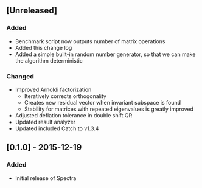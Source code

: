 ## [Unreleased]
### Added
- Benchmark script now outputs number of matrix operations
- Added this change log
- Added a simple built-in random number generator, so that we can make
  the algorithm deterministic

### Changed
- Improved Arnoldi factorization
  - Iteratively corrects orthogonality
  - Creates new residual vector when invariant subspace is found
  - Stability for matrices with repeated eigenvalues is greatly improved
- Adjusted deflation tolerance in double shift QR
- Updated result analyzer
- Updated included Catch to v1.3.4

## [0.1.0] - 2015-12-19
### Added
- Initial release of Spectra
